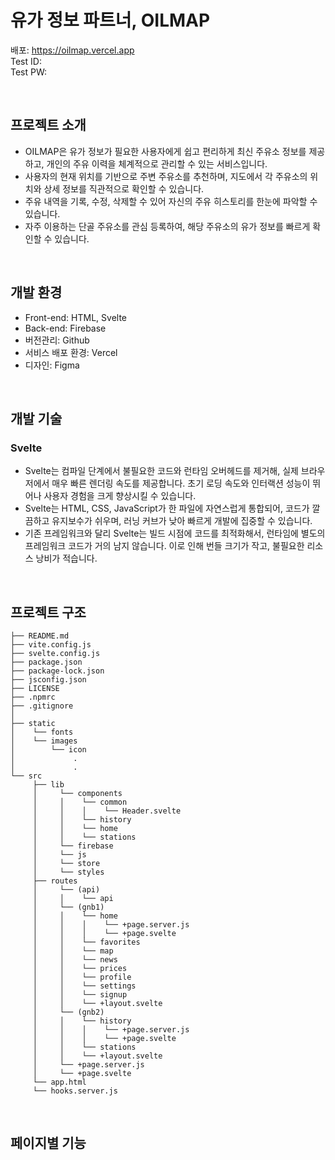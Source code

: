 # 유가 정보 파트너, OILMAP

배포: https://oilmap.vercel.app <br />
Test ID: <br />
Test PW: <br />

<br />

## 프로젝트 소개
- OILMAP은 유가 정보가 필요한 사용자에게 쉽고 편리하게 최신 주유소 정보를 제공하고, 개인의 주유 이력을 체계적으로 관리할 수 있는 서비스입니다.
- 사용자의 현재 위치를 기반으로 주변 주유소를 추천하며, 지도에서 각 주유소의 위치와 상세 정보를 직관적으로 확인할 수 있습니다.
- 주유 내역을 기록, 수정, 삭제할 수 있어 자신의 주유 히스토리를 한눈에 파악할 수 있습니다.
- 자주 이용하는 단골 주유소를 관심 등록하여, 해당 주유소의 유가 정보를 빠르게 확인할 수 있습니다.

<br />

## 개발 환경
- Front-end: HTML, Svelte
- Back-end: Firebase
- 버전관리: Github
- 서비스 배포 환경: Vercel
- 디자인: Figma

<br />

## 개발 기술
### Svelte
- Svelte는 컴파일 단계에서 불필요한 코드와 런타임 오버헤드를 제거해, 실제 브라우저에서 매우 빠른 렌더링 속도를 제공합니다. 초기 로딩 속도와 인터랙션 성능이 뛰어나 사용자 경험을 크게 향상시킬 수 있습니다.
- Svelte는 HTML, CSS, JavaScript가 한 파일에 자연스럽게 통합되어, 코드가 깔끔하고 유지보수가 쉬우며, 러닝 커브가 낮아 빠르게 개발에 집중할 수 있습니다.
- 기존 프레임워크와 달리 Svelte는 빌드 시점에 코드를 최적화해서, 런타임에 별도의 프레임워크 코드가 거의 남지 않습니다. 이로 인해 번들 크기가 작고, 불필요한 리소스 낭비가 적습니다.

<br />

## 프로젝트 구조
```
├── README.md
├── vite.config.js
├── svelte.config.js
├── package.json
├── package-lock.json
├── jsconfig.json
├── LICENSE
├── .npmrc
├── .gitignore
│
├── static
│    └── fonts
│    └── images
│        └── icon
│             .
│             .
└── src
     ├── lib
     │     └── components
     │     │    └── common
     │     │    │    └── Header.svelte
     │     │    └── history
     │     │    └── home
     │     │    └── stations
     │     └── firebase
     │     └── js
     │     └── store
     │     └── styles
     ├── routes
     │     └── (api)
     │     │    └── api
     │     └── (gnb1)
     │     │    └── home
     │     │    │    └── +page.server.js
     │     │    │    └── +page.svelte   
     │     │    └── favorites
     │     │    └── map
     │     │    └── news
     │     │    └── prices
     │     │    └── profile
     │     │    └── settings
     │     │    └── signup
     │     │    └── +layout.svelte
     │     └── (gnb2)
     │     │    └── history
     │     │    │    └── +page.server.js
     │     │    │    └── +page.svelte
     │     │    └── stations
     │     │    └── +layout.svelte
     │     └── +page.server.js
     │     └── +page.svelte
     └── app.html
     └── hooks.server.js
```

<br />

## 페이지별 기능



